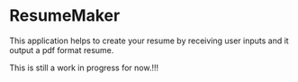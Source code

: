 # ResumeMaker
This application helps to create your resume by receiving user inputs and it output a pdf format resume.

This is still a work in progress for now.!!!
